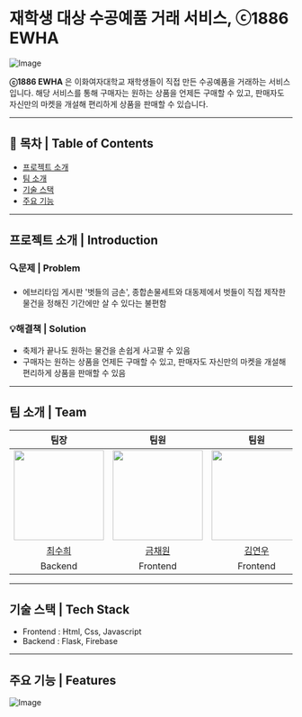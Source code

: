 # 재학생 대상 수공예품 거래 서비스, ⓒ1886 EWHA 
![Image](https://github.com/user-attachments/assets/72e0b98b-ba31-4957-a3fd-7cec69982ba4)


**ⓒ1886 EWHA** 은 이화여자대학교 재학생들이 직접 만든 수공예품을 거래하는 서비스입니다. 해당 서비스를 통해 구매자는 원하는 상품을 언제든 구매할 수 있고, 판매자도 자신만의 마켓을 개설해 편리하게 상품을 판매할 수 있습니다.   

---
## 📖 목차 | Table of Contents

- [프로젝트 소개](#프로젝트-소개--introduction)
- [팀 소개](#팀-소개--team)
- [기술 스택](#기술-스택--tech-stack)
- [주요 기능](#주요-기능--features)
---

## 프로젝트 소개 | Introduction
### 🔍문제 | Problem 
- 에브리타임 게시판 '벗들의 금손', 종합손물세트와 대동제에서 벗들이 직접 제작한 물건을 정해진 기간에만 살 수 있다는 불편함
### 💡해결책 | Solution
- 축제가 끝나도 원하는 물건을 손쉽게 사고팔 수 있음
- 구매자는 원하는 상품을 언제든 구매할 수 있고, 판매자도 자신만의 마켓을 개설해 편리하게 상품을 판매할 수 있음 

--- 

## 팀 소개 | Team 

| 팀장 | 팀원 | 팀원 | 팀원 |팀원 | 팀원 |
|:---:|:---:|:---:|:---:|:---:|:---:|
|<img src="https://github.com/erika0915.png" width="160px"/>|<img src="https://github.com/keumchaewon.png" width="160px"/>|<img src="https://github.com/saigepole.png" width="160px"/>|<img src="https://github.com/smileblu.png" width="160px"/>|<img src="https://github.com/seoyoungleeme.png" width="160px"/>|<img src="https://github.com/youn1205.png" width="160px"/>|
|[최수희](https://github.com/erika0915)|[금채원](https://github.com/keumchaewon)|[김연우](https://github.com/saigepole)|[이미소](https://github.com/smileblu)|[이서영](https://github.com/seoyoungleeme)|[정서윤](https://github.com/youn1205)|
| Backend | Frontend | Frontend | Backend | Frontend | Backend |

--- 

## 기술 스택 | Tech Stack 
- Frontend : Html, Css, Javascript
- Backend : Flask, Firebase

---

## 주요 기능 | Features
![Image](https://github.com/user-attachments/assets/a4124ae5-0c5c-41bb-addf-6167a0c6293e)
